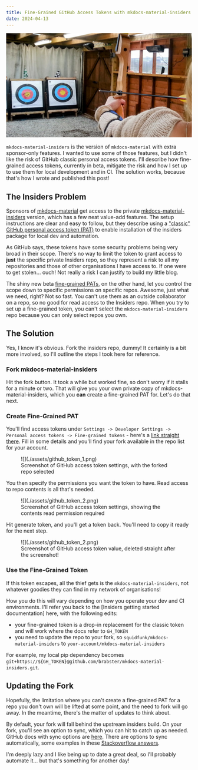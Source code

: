 ```yaml
---
title: Fine-Grained GitHub Access Tokens with mkdocs-material-insiders
date: 2024-04-13
---
```


![Aiming an arrow at a target as a hero image](./assets/hero.jpg)

`mkdocs-material-insiders` is the version of `mkdocs-material` with extra sponsor-only features. I wanted to use some of those features, but I didn't like the risk of GitHub classic personal access tokens. I'll describe how fine-grained access tokens, currently in beta, mitigate the risk and how I set up to use them for local development and in CI. The solution works, because that's how I wrote and published this post!

<!-- more -->

## The Insiders Problem

Sponsors of [mkdocs-material](https://squidfunk.github.io/mkdocs-material) get access to the private [mkdocs-material-insiders](https://squidfunk.github.io/mkdocs-material/insiders/) version, which has a few neat value-add features. The setup instructions are clear and easy to follow, but they describe using a ["classic" GitHub personal access token (PAT)](https://docs.github.com/en/authentication/keeping-your-account-and-data-secure/managing-your-personal-access-tokens#personal-access-tokens-classic) to enable installation of the insiders package for local dev and automation.

As GitHub says, these tokens have some security problems being very broad in their scope. There's no way to limit the token to grant access to **just** the specific private Insiders repo, so they represent a risk to all my repositories and those of other organisations I have access to. If one were to get stolen... ouch! Not really a risk I can justify to build my little blog.

The shiny new beta [fine-grained PATs](https://docs.github.com/en/authentication/keeping-your-account-and-data-secure/managing-your-personal-access-tokens#fine-grained-personal-access-tokens), on the other hand, let you control the scope down to specific permissions on specific repos. Awesome, just what we need, right? Not so fast. You can't use them as an outside collaborator on a repo, so no good for read access to the Insiders repo. When you try to set up a fine-grained token, you can't select the `mkdocs-material-insiders` repo because you can only select repos you own.

## The Solution

Yes, I know it's obvious. Fork the insiders repo, dummy! It certainly is a bit more involved, so I'll outline the steps I took here for reference.

### Fork mkdocs-material-insiders

Hit the fork button. It took a while but worked fine, so don't worry if it stalls for a minute or two. That will give you your own private copy of mkdocs-material-insiders, which you **can** create a fine-grained PAT for. Let's do that next.

### Create Fine-Grained PAT

You'll find access tokens under `Settings -> Developer Settings -> Personal access tokens -> Fine-grained tokens` - here's a [link straight there](https://github.com/settings/personal-access-tokens/new). Fill in some details and you'll find your fork available in the repo list for your account.

<figure markdown="span">
  ![](./assets/github_token_1.png)
  <figcaption>Screenshot of GitHub access token settings, with the forked repo selected</figcaption>
</figure>

You then specify the permissions you want the token to have. Read access to repo contents is all that's needed.

<figure markdown="span">
  ![](./assets/github_token_2.png)
  <figcaption>Screenshot of GitHub access token settings, showing the contents read permission required</figcaption>
</figure>

Hit generate token, and you'll get a token back. You'll need to copy it ready for the next step.

<figure markdown="span">
  ![](./assets/github_token_2.png)
  <figcaption>Screenshot of GitHub access token value, deleted straight after the screenshot!</figcaption>
</figure>

### Use the Fine-Grained Token

If this token escapes, all the thief gets is the `mkdocs-material-insiders`, not whatever goodies they can find in my network of organisations!

How you do this will vary depending on how you operate your dev and CI environments.
I'll refer you back to the [Insiders getting started documentation] here, with the following edits:

- your fine-grained token is a drop-in replacement for the classic token and will work where the docs refer to `GH_TOKEN`
- you need to update the repo to your fork, so `squidfunk/mkdocs-material-insiders` to `your-account/mkdocs-material-insiders`

For example, my local pip dependency becomes `git+https://${GH_TOKEN}@github.com/brabster/mkdocs-material-insiders.git`.

## Updating the Fork

Hopefully, the limitation where you can't create a fine-grained PAT for a repo you don't own will be lifted at some point, and the need to fork will go away. In the meantime, there's the matter of updates to think about.

By default, your fork will fall behind the upstream insiders build. On your fork, you'll see an option to sync, which you can hit to catch up as needed. GitHub docs with sync options are [here](https://docs.github.com/en/pull-requests/collaborating-with-pull-requests/working-with-forks/syncing-a-fork). There are options to sync automatically, some examples in these [Stackoverflow answers](https://stackoverflow.com/questions/23793062/can-forks-be-synced-automatically-in-github).

I'm deeply lazy and I like being up to date a great deal, so I'll probably automate it... but that's something for another day!
